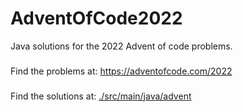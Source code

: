 # AdventOfCode2022
Java solutions for the 2022 Advent of code problems.
###
Find the problems at: https://adventofcode.com/2022
###
Find the solutions at: <a href="https://github.com/mihail-m/AdventOfCode2022/tree/main/src/main/java/advent">./src/main/java/advent</a>
